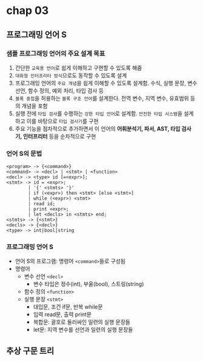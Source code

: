 # chap 03

## 프로그래밍 언어 S
### 샘플 프로그래밍 언어의 주요 설계 목표
1. 간단한 `교육용 언어`로 쉽게 이해하고 구현할 수 있도록 해줌
2. `대화형 인터프리터 방식`으로도 동작할 수 있도록 설계
3. 프로그래밍 언어의 `주요 개념`을 쉽게 이해할 수 있도록 설계함. 
    수식, 실행 문장, 변수 선언, 함수 정의, 예외 처리, 타입 검사 등
4. `블록 중첩`을 허용하는 `블록 구조 언어`를 설계한다. 
    전역 변수, 지역 변수, 유효범위 등의 개념을 포함 
5. 실행 전에 `타입 검사`를 수행하는 `강한 타입 언어`로 설계함. 
    `안전한 타입 시스템`을 설계하고 이를 바탕으로 `타입 검사기`를 구현
6. 주요 기능을 점차적으로 추가하면서 이 언어의 **어휘분석기, 파서, AST, 타입 검사기, 인터프리터** 등을 순차적으로 구현 

### 언어 S의 문법 
```
<program> -> {<command>}
<command> -> <decl> | <stmt> | <function> 
<decl> -> <type> id [=<expr>];
<stmt> -> id = <expr>;
        | '{' <stmts> '}'
        | if (<expr>) then <stmt> [else <stmt>]
        | while (<expr>) <stmt>
        | read id; 
        | print <expr>;
        | let <decls> in <stmts> end; 
<stmts> -> {<stmt>}
<decls> -> {<decl>}
<type> -> int|bool|string
```

### 프로그래밍 언어 S
* 언어 S의 프로그램: 명령어 `<command>`들로 구성됨
* 명령어
    * 변수 선언 `<decl>`
        * 변수 타입은 정수(int), 부울(bool), 스트링(string)
    * 함수 정의 `<function>`
    * 실행 문장 `<stmt>`
        * 대입문, 조건 if문, 반복 while문 
        * 입력 read문, 출력 print문 
        * 복합문: 괄호로 둘러싸인 일련의 실행 문장들 
        * let문: 지역 변수를 선언과 일련의 실행 문장들 

## 추상 구문 트리
